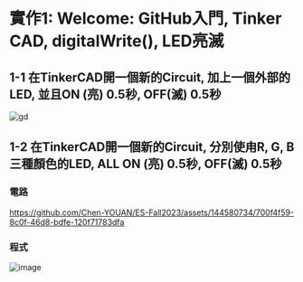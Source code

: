 # 實作1: Welcome: GitHub入門, Tinker CAD, digitalWrite(), LED亮滅

## 1-1 在TinkerCAD開一個新的Circuit, 加上一個外部的LED, 並且ON (亮) 0.5秒, OFF(滅) 0.5秒

![gd](https://github.com/Chen-YOUAN/ES-Fall2023/assets/144580734/e6de868e-fc52-4766-97e9-2b5030e8e519)

## 1-2 在TinkerCAD開一個新的Circuit, 分別使甪R, G, B三種顏色的LED, ALL ON (亮) 0.5秒, OFF(滅) 0.5秒

### 電路

https://github.com/Chen-YOUAN/ES-Fall2023/assets/144580734/700f4f59-8c0f-46d8-bdfe-120f71783dfa

### 程式

![image](https://github.com/Chen-YOUAN/ES-Fall2023/assets/144580734/4db13a0f-068d-4ac7-9b8b-3c8f78072bb1)
